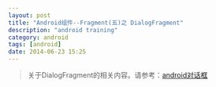 ```yaml
---
layout: post
title: "Android组件--Fragment(五)之 DialogFragment"
description: "android training"
category: android
tags: [android]
date: 2014-06-23 15:25
---
```


> 关于DialogFragment的相关内容。请参考：[android对话框][link_dialogFragment]

[link_dialogFragment]: /2014/06/15/Dialog
